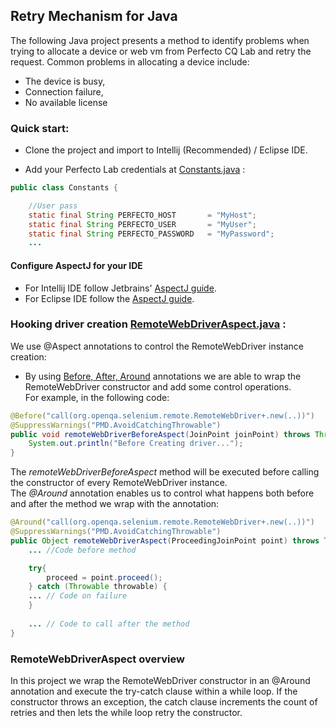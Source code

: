 ## Retry Mechanism for Java

The following Java project presents a method to identify problems when trying to allocate a device or web vm from Perfecto CQ Lab and retry the request. Common problems in allocating a device include: 
  * The device is busy, 
  * Connection failure, 
  * No available license 

### Quick start: 

- Clone the project and import to Intellij (Recommended) / Eclipse IDE. 

- Add your Perfecto Lab credentials at [Constants.java](src/test/java/Constants.java) : 

```Java 
public class Constants {

    //User pass
    static final String PERFECTO_HOST       = "MyHost";
    static final String PERFECTO_USER       = "MyUser";
    static final String PERFECTO_PASSWORD   = "MyPassword";
    ... 
```

#### Configure AspectJ for your IDE
- For Intellij IDE follow Jetbrains' [AspectJ guide](https://www.jetbrains.com/help/idea/2016.3/aspectj.html). 
- For Eclipse IDE follow the [AspectJ guide](http://www.eclipse.org/aspectj/). 

### Hooking driver creation [RemoteWebDriverAspect.java](src/test/java/RemoteWebDriverAspect.java) : 
We use @Aspect annotations to control the RemoteWebDriver instance creation:<br/>
- By using [Before, After, Around](https://eclipse.org/aspectj/doc/next/progguide/semantics-advice.html) annotations we are able to wrap the RemoteWebDriver constructor and add some control operations. <br/>
For example, in the following code: <br/>
```Java 
@Before("call(org.openqa.selenium.remote.RemoteWebDriver+.new(..))")
@SuppressWarnings("PMD.AvoidCatchingThrowable")
public void remoteWebDriverBeforeAspect(JoinPoint joinPoint) throws Throwable {
    System.out.println("Before Creating driver...");
}
```
The *remoteWebDriverBeforeAspect* method will be executed before calling the constructor of every RemoteWebDriver instance. <br/> 
The *@Around* annotation enables us to control what happens both before and after the method we wrap with the annotation: <br/>
```Java 
@Around("call(org.openqa.selenium.remote.RemoteWebDriver+.new(..))")
@SuppressWarnings("PMD.AvoidCatchingThrowable")
public Object remoteWebDriverAspect(ProceedingJoinPoint point) throws Throwable {
    ... //Code before method 

    try{
        proceed = point.proceed();
    } catch (Throwable throwable) {
    ... // Code on failure 
    }
    
    ... // Code to call after the method 
}
```

### RemoteWebDriverAspect overview
In this project we wrap the RemoteWebDriver constructor in an @Around annotation and execute the try-catch clause within a while loop. If the constructor throws an exception, the catch clause increments the count of retries and then lets the while loop retry the constructor.
